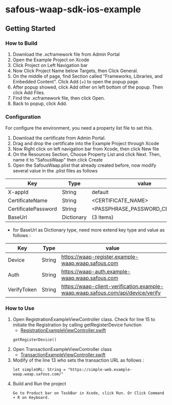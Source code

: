 # safous-waap-sdk-ios-example

## Getting Started

### How to Build
1. Download the .xcframework file from Admin Portal
2. Open the Example Project on Xcode
3. Click Project on Left Navigation bar
4. Now Click Project Name below Targets, then Click General.
5. On the middle of page, find Section called "Frameworks, Libraries, and Embedded Content". Click Add (+) to open the popup page.
6. After popup showed, click Add other on left bottom of the popup. Then click Add Files.
7. Find the .xcframework file, then click Open.
8. Back to popup, click Add.


### Configuration
For configure the environment, you need a property list file to set this.

1. Download the certificate from Admin Portal.
2. Drag and drop the certificate into the Example Project through Xcode
3. Now Right click on left navigation bar from Xcode, then click New file
4. On the Resources Section, Choose Property List and click Next. Then, name it to "SafousWaap" then click Create 
5. Open the SafousWaap.plist that already created before, now modify several value in the .plist files as follows

| Key        			| Type           | value  							|
| --------------------- | ---------------| -------------------------------- |
| X-appId       		| String	  	 | default							|
| CertificateName   	| String       	 | <CERTIFICATE_NAME> 				|
| CertificatePassword 	| String         | <PASSPHRASE_PASSWORD_CERTIFICATE>|
| BaseUrl 				| Dictionary     | (3 items)						|


* for BaseUrl as Dictionary type, need more extend key type and value as follows :

| Key         | Type   | value  							    									|
| ------------| ------ | --------------------------------------------------------------------------	|
| Device      | String | https://waap-register.example-waap.waap.safous.com								|
| Auth   	  | String | https://waap-auth.example-waap.waap.safous.com									|
| VerifyToken | String | https://waap-client-verification.example-waap.waap.safous.com/api/device/verify	|



### How to Use

1. Open RegistrationExampleViewController class. Check for line 15 to initiate the Registration by calling getRegisterDevice function
	- [RegistrationExampleViewController.swift](SafousWaapExample/SafousWaapExample/RegistrationExampleViewController.swift#L15)
	```
	getRegisterDevice()
	```
2. Open TransactionExampleViewController class
	- [TransactionExampleViewController.swift](SafousWaapExample/SafousWaapExample/TransactionExampleViewController.swift#L13)
3. Modify of the line 13 who sets the transaction URL as follows :
	```
	let simpleURL: String = "https://simple-web.example-waap.waap.safous.com/"
	```
3. Build and Run the project
	```
	Go to Product bar on TaskBar in Xcode, click Run. Or Click Command + R on Keyboard.
	```


